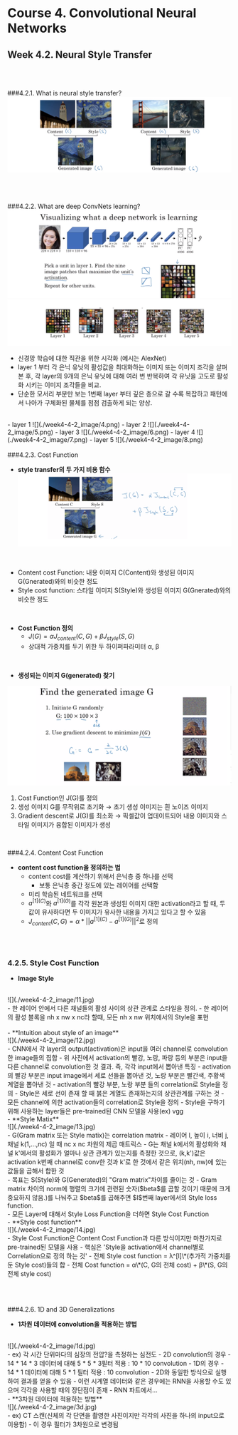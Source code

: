 # Course 4. Convolutional Neural Networks
## Week 4.2. Neural Style Transfer
<br/>  <br/>  

###4.2.1. What is neural style transfer?
![](./week4-4-2_image/1.jpg)  
<br/>  
<br/>  

###4.2.2. What are deep ConvNets learning?
![](./week4-4-2_image/2.jpg)
![](./week4-4-2_image/3.png)
 - 신경망 학습에 대한 직관을 위한 시각화 (예시는 AlexNet)
  - layer 1 부터 각 은닉 유닛의 활성값을 최대화하는 이미지 또는 이미지 조각을 살펴 본 후, 각 layer의 9개의 은닉 유닛에 대해 여러 번 반복하여 각 유닛을 고도로 활성화 시키는 이미지 조각들을 비교.
  - 단순한 모서리 부분만 보는 1번째 layer 부터 깊은 층으로 갈 수록 복잡하고 패턴에서 나아가 구체화된 물체를 점점 검출하게 되는 양상.  
  <br/>
    - layer 1
![](./week4-4-2_image/4.png)
    - layer 2
![](./week4-4-2_image/5.png)
    - layer 3
![](./week4-4-2_image/6.png)
    - layer 4
![](./week4-4-2_image/7.png)
    - layer 5
![](./week4-4-2_image/8.png)


<br/>  
<br/>  
###4.2.3. Cost Function


 - **style transfer의 두 가지  비용 함수**
 ![](./week4-4-2_image/9.png)   
 <br/>  

   - Content cost Function: 내용 이미지 C(Content)와 생성된 이미지 G(Gnerated)와의 비슷한 정도
   - Style cost function:  스타일 이미지 S(Style)와 생성된 이미지 G(Gnerated)와의 비슷한 정도  

<br/>     

- **Cost Function 정의**  
  - $J{(G)} = \alpha J_{content}{(C,G)} + \beta J_{style}{(S,G)}$
  - 상대적 가중치를 두기 위한 두 하이퍼파라미터 α, β  

<br/>  

- **생성되는 이미지 G(generated) 찾기**   

![](./week4-4-2_image/10.png)   

 1. Cost Function인 J(G)를 정의
 2. 생성 이미지 G를 무작위로 초기화 → 초기 생성 이미지는 흰 노이즈 이미지
 3. Gradient descent로 J(G)를 최소화 →  픽셀값이 업데이트되어 내용 이미지와 스타일 이미지가 융합된 이미지가 생성

<br/>  

###4.2.4. Content Cost Function
- **content cost function을 정의하는 법**
  - content cost를 계산하기 위해서 은닉층 중 하나를 선택
    - 보통 은닉층 중간 정도에 있는 레이어를 선택함
  - 미리 학습된 네트워크를 선택
  - $a^{[1](C)}$와 $a^{[1](G)}$를 각각 원본과 생성된 이미지 대한 activation라고 할 때, 두 값이 유사하다면 두 이미지가 유사한 내용을 가지고 있다고 할 수 있음
  - $J_{content}(C, G) = \alpha * ||a^{[1](C)} - a^{[1](G)}||^{2}$로 정의   

<br/>  
<br/>  

### 4.2.5.  Style Cost Function
- **Image Style**  
<br/>
![](./week4-4-2_image/11.jpg)  
<br/>
  - 한 레이어 안에서 다른 채널들의 활성 사이의 상관 관계로 스타일을 정의.
  - 한 레이어의 활성 블록을 nh x nw x nc라 할때, 모든 nh x nw 위치에서의 Style을 표현   
<br/><br/>
- **Intuition about style of an image**  
<br/>
![](./week4-4-2_image/12.jpg)      
<br/>
  - CNN에서 각 layer의 output(activation)은 input을 여러 channel로 convolution한 image들의 집합
  - 위 사진에서 activation의 빨강, 노랑, 파랑 등의 부분은 input을 다른 channel로 convolution한 것 결과. 즉, 각각 input에서 뽑아낸 특징
  - activation의 빨강 부분은 input image에서 세로 선들을 뽑아낸 것, 노랑 부분은 빨간색, 주황색 계열을 뽑아낸 것
  - activation의 빨강 부분, 노랑 부분 들의 correlation로 Style을 정의
  - Style은 세로 선이 존재 할 때 붉은 계열도 존재하는지의 상관관계를 구하는 것
  - 모든 channel에 의한 activation들의  correlation로 Style을 정의  
  - Style을 구하기 위해 사용하는 layer들은 pre-trained된 CNN 모델을 사용(ex) vgg
<br/>
- **Style Matix**
<br/>
![](./week4-4-2_image/13.jpg)  
<br/>
  - G(Gram matrix 또는 Style matix)는 correlation matrix
  - 레이어 l, 높이 i, 너비 j, 채널 k(1,...,nc) 일 때 nc x nc 차원의 제곱 매트릭스
  - G는 채널 k에서의 활성화와 채널 k'에서의 활성화가 얼마나 상관 관계가 있는지를 측정한 것으로,   
     (k,k')값은 activation k번째 channel로 conv한 것과 k'로 한 것에서 같은 위치(nh, nw)에 있는 값들을 곱해서 합한 것
     <br/>
  - 목표는 S(Style)와 G(Generated)의 "Gram matrix"차이를 줄이는 것
  - Gram matrix 차이의 norm에 행렬의 크기에 관련된 숫자($beta$를 곱할 것이기 때문에 크게 중요하지 않음.)를 나눠주고 $beta$를 곱해주면 $l$번째 layer에서의 Style loss function.<br/>
  - 모든 Layer에 대해서 Style Loss Function을 더하면 Style Cost Function    
<br/>            
- **Style cost function**
<br/>
![](./week4-4-2_image/14.jpg)  
<br/>
  - Style Cost Function은 Content Cost Function과 다른 방식이지만 마찬가지로  pre-trained된 모델을 사용
  - 핵심은 'Style을 activation에서 channel별로 Correlation으로 정의 하는 것'   
    - 전체 Style cost function = λ^[l]\*(추가적 가중치를 둔 Style cost)들의 합
    - 전체 Cost function =  α\*(C, G의 전체 cost) + β\*(S, G의 전체 style cost)


<br/> <br/>  

###4.2.6. 1D and 3D Generalizations
- **1차원 데이터에 convolution을 적용하는 방법**
<br/>
![](./week4-4-2_image/1d.jpg)  
<br/>
  - ex) 각 시간 단위마다의 심장의 전압?을 측정하는 심전도
  - 2D convolution의 경우
    - 14 * 14 * 3 데이터에 대해 5 * 5 * 3필터 적용 : 10 * 10 convolution
  - 1D의 경우
    - 14 * 1 데이터에 대해 5 * 1 필터 적용 : 10 convolution
    - 2D와 동일한 방식으로 실행하여 결과를 얻을 수 있음
    - 이런 시계열 데이터와 같은 경우에는 RNN을 사용할 수도 있으며 각각을 사용할 때의 장단점이 존재
      - RNN 파트에서...
<br/>
- **3차원 데이터에 적용하는 방법**
<br/>
![](./week4-4-2_image/3d.jpg)  
<br/>  
  - ex) CT 스캔(신체의 각 단면을 촬영한 사진이지만 각각의 사진을 하나의 input으로 이용함)
  - 이 경우 필터가 3차원으로 변경됨
<br/>  <br/>  
